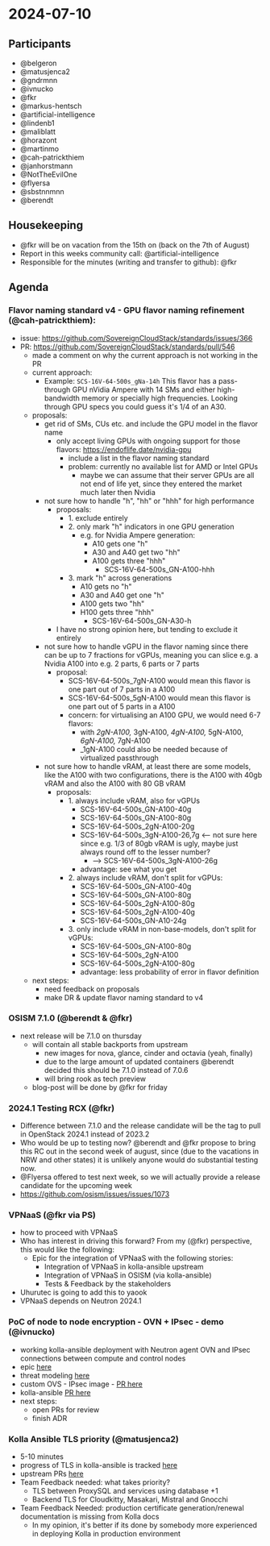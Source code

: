 # 2024-07-10

## Participants

- @belgeron
- @matusjenca2
- @gndrmnn
- @ivnucko
- @fkr
- @markus-hentsch
- @artificial-intelligence
- @lindenb1
- @maliblatt
- @horazont
- @martinmo
- @cah-patrickthiem
- @janhorstmann
- @NotTheEvilOne
- @flyersa
- @sbstnnmnn
- @berendt

## Housekeeping

- @fkr will be on vacation from the 15th on (back on the 7th of August)
- Report in this weeks community call: @artificial-intelligence
- Responsible for the minutes (writing and transfer to github): @fkr


## Agenda

### Flavor naming standard v4 - GPU flavor naming refinement (@cah-patrickthiem): 

  - issue: <https://github.com/SovereignCloudStack/standards/issues/366>
  - PR: <https://github.com/SovereignCloudStack/standards/pull/546> 
    - made a comment on why the current approach is not working in the PR
    - current approach:
        - Example: `SCS-16V-64-500s_gNa-14h`
This flavor has a pass-through GPU nVidia Ampere with 14 SMs and either high-bandwidth memory or specially high frequencies.
Looking through GPU specs you could guess it's 1/4 of an A30.
    - proposals: 
      - get rid of SMs, CUs etc. and include the GPU model in the flavor name 
        - only accept living GPUs with ongoing support for those flavors: <https://endoflife.date/nvidia-gpu> 
          - include a list in the flavor naming standard
          - problem: currently no available list for AMD or Intel GPUs 
            - maybe we can assume that their server GPUs are all not end of life yet, since they entered the market much later then Nvidia
      - not sure how to handle "h", "hh" or "hhh" for high performance 
        - proposals: 
          - 1\. exclude entirely
          - 2\. only mark "h" indicators in one GPU generation 
            - e.g. for Nvidia Ampere generation: 
              - A10 gets one "h"
              - A30 and A40 get two "hh"
              - A100 gets three "hhh" 
                - SCS-16V-64-500s_GN-A100-hhh
          - 3\. mark "h" across generations 
            - A10 gets no "h"
            - A30 and A40 get one "h"
            - A100 gets two "hh"
            - H100 gets three "hhh" 
              - SCS-16V-64-500s_GN-A30-h
        - I have no strong opinion here, but tending to exclude it entirely
      - not sure how to handle vGPU in the flavor naming since there can be up to 7 fractions for vGPUs, meaning you can slice e.g. a Nvidia A100 into e.g. 2 parts, 6 parts or 7 parts 
        - proposal: 
          - SCS-16V-64-500s_7gN-A100 would mean this flavor is one part out of 7 parts in a A100
          - SCS-16V-64-500s_5gN-A100 would mean this flavor is one part out of 5 parts in a A100
          - concern: for virtualising an A100 GPU, we would need 6-7 flavors: 
            - with *2gN-A100,* 3gN-A100, *4gN-A100,* 5gN-A100, *6gN-A100,* 7gN-A100
            - \_1gN-A100 could also be needed because of virtualized passthrough
      - not sure how to handle vRAM, at least there are some models, like the A100 with two configurations, there is the A100 with 40gb vRAM and also the A100 with 80 GB vRAM 
        - proposals: 
          - 1\. always include vRAM, also for vGPUs 
            - SCS-16V-64-500s_GN-A100-40g
            - SCS-16V-64-500s_GN-A100-80g
            - SCS-16V-64-500s_2gN-A100-20g
            - SCS-16V-64-500s_3gN-A100-26,7g <-- not sure here since e.g. 1/3 of 80gb vRAM is ugly, maybe just always round off to the lesser number? 
              - \--> SCS-16V-64-500s_3gN-A100-26g
            - advantage: see what you get
          - 2\. always include vRAM, don't split for vGPUs: 
            - SCS-16V-64-500s_GN-A100-40g
            - SCS-16V-64-500s_GN-A100-80g
            - SCS-16V-64-500s_2gN-A100-80g
            - SCS-16V-64-500s_2gN-A100-40g
            - SCS-16V-64-500s_GN-A10-24g
          - 3\. only include vRAM in non-base-models, don't split for vGPUs: 
            - SCS-16V-64-500s_GN-A100-80g
            - SCS-16V-64-500s_2gN-A100
            - SCS-16V-64-500s_2gN-A100-80g
            - advantage: less probability of error in flavor definition
    - next steps:
        - need feedback on proposals
        - make DR & update flavor naming standard to v4

### OSISM 7.1.0 (@berendt & @fkr)

- next release will be 7.1.0 on thursday
    - will contain all stable backports from upstream
        - new images for nova, glance, cinder and octavia (yeah, finally)
        - due to the large amount of updated containers @berendt decided this should be 7.1.0 instead of 7.0.6
        - will bring rook as tech preview
    - blog-post will be done by @fkr for friday


### 2024.1 Testing RCX (@fkr)

- Difference between 7.1.0 and the release candidate will be the tag to pull in OpenStack 2024.1 instead of 2023.2
- Who would be up to testing now? @berendt and @fkr propose to bring this RC out in the second week of august, since (due to the vacations in NRW and other states) it is unlikely anyone would do substantial testing now.
- @Flyersa offered to test next week, so we will actually provide a release candidate for the upcoming week
- https://github.com/osism/issues/issues/1073

### VPNaaS (@fkr via PS)

- how to proceed with VPNaaS
- Who has interest in driving this forward? From my (@fkr) perspective, this would like the following:
    - Epic for the integration of VPNaaS with the following stories:
        - Integration of VPNaaS in kolla-ansible upstream
        - Integration of VPNaaS in OSISM (via kolla-ansible)
        - Tests & Feedback by the stakeholders
- Uhurutec is going to add this to yaook
- VPNaaS depends on Neutron 2024.1
        
### PoC of node to node encryption - OVN + IPsec - demo (@ivnucko)

- working kolla-ansible deployment with Neutron agent OVN and IPsec connections between compute and control nodes
- epic [here](https://github.com/SovereignCloudStack/issues/issues/531)
- threat modeling [here](https://github.com/SovereignCloudStack/issues/issues/532)
- custom OVS - IPsec image - [PR here](https://github.com/fdobrovolny/kolla/pull/1)
- kolla-ansible [PR here](https://github.com/SovereignCloudStack/kolla-ansible/pull/4/)
- next steps:
    - open PRs for review
    - finish ADR

### Kolla Ansible TLS priority (@matusjenca2)
- 5-10 minutes
- progress of TLS in kolla-ansible is tracked [here](https://scs.sovereignit.de/nextcloud/s/G4DzznMKeJHqMBx?)
- upstream PRs [here](https://review.opendev.org/q/owner:matus.jenca@dnation.cloud+AND+project:openstack/kolla-ansible+AND+NOT+status:abandoned)
- Team Feedback needed: what takes priority?
    - TLS between ProxySQL and services using database +1
    - Backend TLS for Cloudkitty, Masakari, Mistral and Gnocchi
- Team Feedback Needed: production certificate generation/renewal documentation is missing from Kolla docs
    - In my opinion, it's better if its done by somebody more experienced in deploying Kolla in production environment